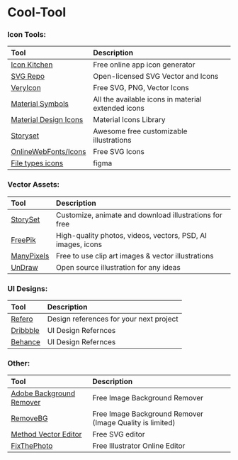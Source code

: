 # Cool-Tool
### Icon Tools:



| Tool                                    | Description                     |
| :-------------------------------------- | :------------------------------ |
| [Icon Kitchen](https://icon.kitchen/) | Free online app icon generator |
| [SVG Repo](https://www.svgrepo.com/) | Open-licensed SVG Vector and Icons |
| [VeryIcon](https://www.veryicon.com/) | Free SVG, PNG, Vector Icons |
| [Material Symbols](https://fonts.google.com/icons) | All the available icons in material extended icons |
| [Material Design Icons](https://pictogrammers.com/library/mdi/) | Material Icons Library |
| [Storyset](https://storyset.com/)|Awesome free customizable illustrations|
| [OnlineWebFonts/Icons](https://www.onlinewebfonts.com/icon)|Free SVG Icons|
| [File types icons ](https://www.figma.com/community/file/1113398399853613530)|figma|
### Vector Assets:



| Tool                                    | Description                     |
| :-------------------------------------- | :------------------------------ |
| [StorySet](https://storyset.com/) | Customize, animate and download illustrations for free |
| [FreePik](https://www.freepik.com/) | High-quality photos, videos, vectors, PSD, AI images, icons |
| [ManyPixels](https://www.manypixels.co/gallery) | Free to use clip art images & vector illustrations |
| [UnDraw](https://undraw.co/search) | Open source illustration for any ideas |

### UI Designs:



| Tool                                    | Description                     |
| :-------------------------------------- | :------------------------------ |
| [Refero](https://refero.design/) | Design references for your next project |
| [Dribbble](https://dribbble.com/) | UI Design Refernces |
| [Behance](https://www.behance.net/onboarding/adobe/) | UI Design Refernces |

### Other:



| Tool                                    | Description                     |
| :-------------------------------------- | :------------------------------ |
| [Adobe Background Remover](https://www.adobe.com/express/feature/image/remove-background) | Free Image Background Remover |
| [RemoveBG](https://www.remove.bg/upload) | Free Image Background Remover (Image Quality is limited) |
| [Method Vector Editor](https://editor.method.ac/) | Free SVG editor |
| [FixThePhoto](https://fixthephoto.com/illustrator-online-editor.html/) | Free Illustrator Online Editor |


